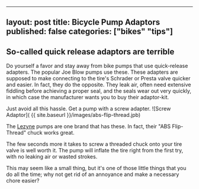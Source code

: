    ---
   layout: post
   title: Bicycle Pump Adaptors
   published: false
   categories: ["bikes" "tips"]
   ---

## So-called quick release adaptors are terrible

Do yourself a favor and stay away from bike pumps that use quick-release adapters. The popular Joe Blow pumps use these. These adapters are supposed to make connecting to the tire's Schrader or Presta valve quicker and easier. In fact, they do the opposite. They leak air, often need extensive fiddling before achieving a proper seal, and the seals wear out very quickly, in which case the manufacturer wants you to buy their adaptor-kit.

Just avoid all this hassle. Get a pump with a screw adapter. 
![Screw Adaptor]( {{ site.baseurl }}/images/abs-flip-thread.jpb)

The [Lezyne](http://www.lezyne.com/products-floorpumps.php) pumps are one brand that has these. In fact, their "ABS Flip-Thread" chuck works great.

The few seconds more it takes to screw a threaded chuck onto your tire valve is well worth it. The pump will inflate the tire right from the first try, with no leaking air or wasted strokes.

This may seem like a small thing, but it's one of those little things that you do all the time; why not get rid of an annoyance and make a necessary chore easier?


